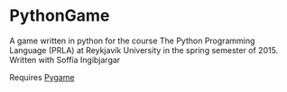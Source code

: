 # PythonGame
A game written in python for the course The Python Programming Language (PRLA) at Reykjavík University in the spring semester of 2015.  Written with Soffía Ingibjargar

Requires <a href="https://www.pygame.org/">Pygame<a>

